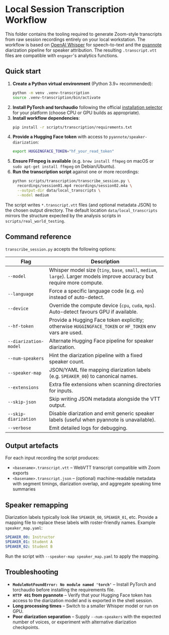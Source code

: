 # Local Session Transcription Workflow

This folder contains the tooling required to generate Zoom-style transcripts
from raw session recordings entirely on your local workstation. The workflow is
based on [OpenAI Whisper](https://github.com/openai/whisper) for speech-to-text
and the [pyannote](https://huggingface.co/pyannote) diarization pipeline for
speaker attribution. The resulting `.transcript.vtt` files are compatible with
`engager`'s analytics functions.

## Quick start

1. **Create a Python virtual environment** (Python 3.9+ recommended):
   ```bash
   python -m venv .venv-transcription
   source .venv-transcription/bin/activate
   ```
2. **Install PyTorch and torchaudio** following the official
   [installation selector](https://pytorch.org/get-started/locally/) for your
   platform (choose CPU or GPU builds as appropriate).
3. **Install workflow dependencies**:
   ```bash
   pip install -r scripts/transcription/requirements.txt
   ```
4. **Provide a Hugging Face token** with access to `pyannote/speaker-diarization`:
   ```bash
   export HUGGINGFACE_TOKEN="hf_your_read_token"
   ```
5. **Ensure FFmpeg is available** (e.g. `brew install ffmpeg` on macOS or
   `sudo apt-get install ffmpeg` on Debian/Ubuntu).
6. **Run the transcription script** against one or more recordings:
   ```bash
   python scripts/transcription/transcribe_session.py \
     recordings/session01.mp4 recordings/session02.m4a \
     --output-dir data/local_transcripts \
     --model medium
   ```

The script writes `*.transcript.vtt` files (and optional metadata JSON) to the
chosen output directory. The default location `data/local_transcripts` mirrors
the structure expected by the analysis scripts in `scripts/real_world_testing`.

## Command reference

`transcribe_session.py` accepts the following options:

| Flag | Description |
| --- | --- |
| `--model` | Whisper model size (`tiny`, `base`, `small`, `medium`, `large`). Larger models improve accuracy but require more compute. |
| `--language` | Force a specific language code (e.g. `en`) instead of auto-detect. |
| `--device` | Override the compute device (`cpu`, `cuda`, `mps`). Auto-detect favours GPU if available. |
| `--hf-token` | Provide a Hugging Face token explicitly; otherwise `HUGGINGFACE_TOKEN` or `HF_TOKEN` env vars are used. |
| `--diarization-model` | Alternate Hugging Face pipeline for speaker diarization. |
| `--num-speakers` | Hint the diarization pipeline with a fixed speaker count. |
| `--speaker-map` | JSON/YAML file mapping diarization labels (e.g. `SPEAKER_00`) to canonical names. |
| `--extensions` | Extra file extensions when scanning directories for inputs. |
| `--skip-json` | Skip writing JSON metadata alongside the VTT output. |
| `--skip-diarization` | Disable diarization and emit generic speaker labels (useful when pyannote is unavailable). |
| `--verbose` | Emit detailed logs for debugging. |

## Output artefacts

For each input recording the script produces:

- `<basename>.transcript.vtt` – WebVTT transcript compatible with Zoom exports
- `<basename>.transcript.json` – (optional) machine-readable metadata with
  segment timings, diarization overlap, and aggregate speaking time summaries

## Speaker remapping

Diarization labels typically look like `SPEAKER_00`, `SPEAKER_01`, etc. Provide a
mapping file to replace these labels with roster-friendly names. Example
`speaker_map.yaml`:

```yaml
SPEAKER_00: Instructor
SPEAKER_01: Student A
SPEAKER_02: Student B
```

Run the script with `--speaker-map speaker_map.yaml` to apply the mapping.

## Troubleshooting

- **`ModuleNotFoundError: No module named 'torch'`** – Install PyTorch and
  torchaudio before installing the requirements file.
- **`HTTP 401` from pyannote** – Verify that your Hugging Face token has access
  to the diarization model and is exported in the shell session.
- **Long processing times** – Switch to a smaller Whisper model or run on GPU.
- **Poor diarization separation** – Supply `--num-speakers` with the expected
  number of voices, or experiment with alternative diarization checkpoints.

